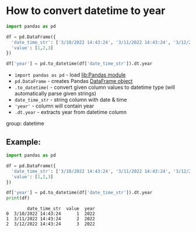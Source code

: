 # How to convert datetime to year

```python
import pandas as pd

df = pd.DataFrame({
  'date_time_str': ['3/10/2022 14:43:24', '3/11/2022 14:43:24', '3/12/2022 14:43:24'],
  'value': [1,2,3]
})

df['year'] = pd.to_datetime(df['date_time_str']).dt.year
```

- `import pandas as pd` - load [lib:Pandas module](/python-pandas/how-to-install-pandas)
- `pd.DataFrame` - creates Pandas [DataFrame object](https://pandas.pydata.org/docs/reference/api/pandas.DataFrame.html)
- `.to_datetime(` - convert given column values to datetime type (will automatically parse given strings)
- `date_time_str` - string column with date & time
- `'year'` - column will contain year
- `.dt.year` - extracts year from datetime column

group: datetime

## Example: 
```python
import pandas as pd

df = pd.DataFrame({
  'date_time_str': ['3/10/2022 14:43:24', '3/11/2022 14:43:24', '3/12/2022 14:43:24'],
  'value': [1,2,3]
})

df['year'] = pd.to_datetime(df['date_time_str']).dt.year
print(df)
```
```
        date_time_str  value  year
0  3/10/2022 14:43:24      1  2022
1  3/11/2022 14:43:24      2  2022
2  3/12/2022 14:43:24      3  2022

```

